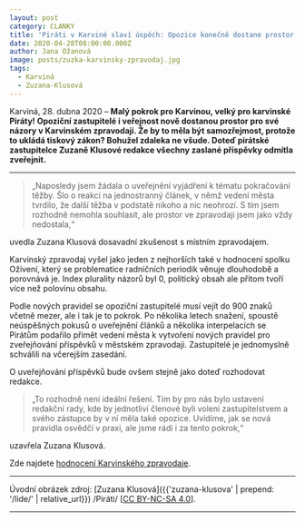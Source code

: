 ```yaml
---
layout: post
category: CLANKY
title: 'Piráti v Karviné slaví úspěch: Opozice konečně dostane prostor v městském zpravodaji!'
date: 2020-04-28T08:00:00.000Z
author: Jana Ožanová
image: posts/zuzka-karvinsky-zpravodaj.jpg
tags:
  - Karviná
  - Zuzana-Klusová
---
```


Karviná, 28. dubna 2020 – **Malý pokrok pro Karvinou, velký pro karvinské Piráty! Opoziční zastupitelé i veřejnost nově dostanou prostor pro své názory v Karvinském zpravodaji. Že by to měla být samozřejmost, protože to ukládá tiskový zákon? Bohužel zdaleka ne všude. Doteď pirátské zastupitelce Zuzaně Klusové redakce všechny zaslané příspěvky odmítla zveřejnit.**

<hr />

> „Naposledy jsem žádala o uveřejnění vyjádření k tématu pokračování těžby. Šlo o reakci na jednostranný článek, v němž vedení města tvrdilo, že další těžba v podstatě nikoho a nic neohrozí. S tím jsem rozhodně nemohla souhlasit, ale prostor ve zpravodaji jsem jako vždy nedostala,“

uvedla Zuzana Klusová dosavadní zkušenost s místním zpravodajem.

Karvinský zpravodaj vyšel jako jeden z nejhorších také v hodnocení spolku Oživení, který se problematice radničních periodik věnuje dlouhodobě a porovnává je. Index plurality názorů byl 0, politický obsah ale přitom tvoří více než polovinu obsahu.

Podle nových pravidel se opoziční zastupitelé musí vejít do 900 znaků včetně mezer, ale i tak je to pokrok. Po několika letech snažení, spoustě neúspěšných pokusů o uveřejnění článků a několika interpelacích se Pirátům podařilo přimět vedení města k vytvoření nových pravidel pro zveřejňování příspěvků v městském zpravodaji. Zastupitelé je jednomyslně schválili na včerejším zasedání.

O uveřejňování příspěvků bude ovšem stejně jako doteď rozhodovat redakce.

> „To rozhodně není ideální řešení. Tím by pro nás bylo ustavení redakční rady, kde by jednotliví členové byli voleni zastupitelstvem a svého zástupce by v ní měla také opozice. Uvidíme, jak se nová pravidla osvědčí v praxi, ale jsme rádi i za tento pokrok,“

uzavřela Zuzana Klusová.

Zde najdete [hodnocení Karvinského zpravodaje](https://hlasnatrouba.cz/periodikum/Karvin%C3%A1/Karvinsk%C3%BD+zpravodaj/M%C4%9Bsta+2018).

---

Úvodní obrázek zdroj: [Zuzana Klusová]({{'zuzana-klusova' | prepend: '/lide/' | relative_url}}) /Piráti/ \[[CC BY-NC-SA 4.0](https://creativecommons.org/licenses/by-nc-sa/4.0/deed.cs)\].

- - -
